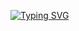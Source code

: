 

[![Typing SVG](https://readme-typing-svg.herokuapp.com/?color=#2e8b57&size=35&center=true&vCenter=true&width=1000&lines=HELLO,+My+name+is+Raphael+Andrew;I'm+28+years+old;I'm+from+Brazil;Data+Scientist;Be+Welcome!+:%29)](https://git.io/typing-svg)








